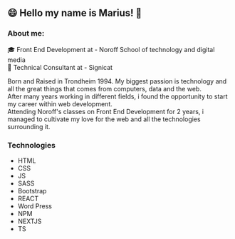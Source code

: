 ## :smile: Hello my name is Marius! :wave:

### About me:  
:mortar_board: Front End Development at - Noroff School of technology and digital media  
:wrench: Technical Consultant at - Signicat  
  
Born and Raised in Trondheim 1994. My biggest passion is technology and all the great things that comes from computers, data and the web.  
After many years working in different fields, i found the opportunity to start my career within web development.  
Attending Noroff's classes on Front End Development for 2 years, i managed to cultivate my love for the web and all the technologies surrounding it.  
  
### Technologies
- HTML
- CSS
- JS
- SASS
- Bootstrap
- REACT
- Word Press
- NPM
- NEXTJS
- TS
